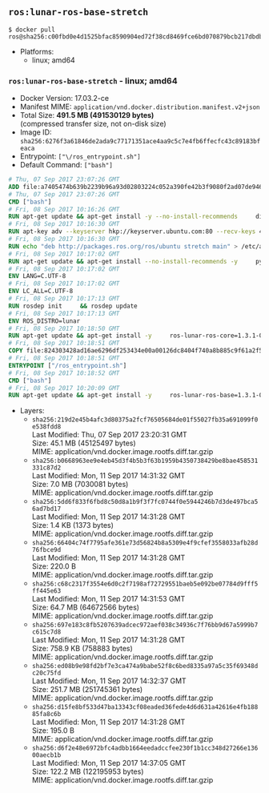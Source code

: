 ## `ros:lunar-ros-base-stretch`

```console
$ docker pull ros@sha256:c00fbd0e4d1525bfac8590904ed72f38cd8469fce6bd070879bcb217dbdb7c53
```

-	Platforms:
	-	linux; amd64

### `ros:lunar-ros-base-stretch` - linux; amd64

-	Docker Version: 17.03.2-ce
-	Manifest MIME: `application/vnd.docker.distribution.manifest.v2+json`
-	Total Size: **491.5 MB (491530129 bytes)**  
	(compressed transfer size, not on-disk size)
-	Image ID: `sha256:6276f3a61846de2ada9c77171351ace4aa9c5c7e4fb6ffecfc43c89183bfeaca`
-	Entrypoint: `["\/ros_entrypoint.sh"]`
-	Default Command: `["bash"]`

```dockerfile
# Thu, 07 Sep 2017 23:07:26 GMT
ADD file:a7405474b639b2239b96a93d02803224c052a390fe42b3f9080f2ad07de94640 in / 
# Thu, 07 Sep 2017 23:07:26 GMT
CMD ["bash"]
# Fri, 08 Sep 2017 10:16:26 GMT
RUN apt-get update && apt-get install -y --no-install-recommends     dirmngr     gnupg2     && rm -rf /var/lib/apt/lists/*
# Fri, 08 Sep 2017 10:16:30 GMT
RUN apt-key adv --keyserver hkp://keyserver.ubuntu.com:80 --recv-keys 421C365BD9FF1F717815A3895523BAEEB01FA116
# Fri, 08 Sep 2017 10:16:30 GMT
RUN echo "deb http://packages.ros.org/ros/ubuntu stretch main" > /etc/apt/sources.list.d/ros-latest.list
# Fri, 08 Sep 2017 10:17:02 GMT
RUN apt-get update && apt-get install --no-install-recommends -y     python-rosdep     python-rosinstall     python-vcstools     && rm -rf /var/lib/apt/lists/*
# Fri, 08 Sep 2017 10:17:02 GMT
ENV LANG=C.UTF-8
# Fri, 08 Sep 2017 10:17:02 GMT
ENV LC_ALL=C.UTF-8
# Fri, 08 Sep 2017 10:17:13 GMT
RUN rosdep init     && rosdep update
# Fri, 08 Sep 2017 10:17:13 GMT
ENV ROS_DISTRO=lunar
# Fri, 08 Sep 2017 10:18:50 GMT
RUN apt-get update && apt-get install -y     ros-lunar-ros-core=1.3.1-0*     && rm -rf /var/lib/apt/lists/*
# Fri, 08 Sep 2017 10:18:51 GMT
COPY file:824303428ad16ae6296df253434e00a00126dc8404f740a8b885c9f61a2f5fcb in / 
# Fri, 08 Sep 2017 10:18:51 GMT
ENTRYPOINT ["/ros_entrypoint.sh"]
# Fri, 08 Sep 2017 10:18:52 GMT
CMD ["bash"]
# Fri, 08 Sep 2017 10:20:09 GMT
RUN apt-get update && apt-get install -y     ros-lunar-ros-base=1.3.1-0*     && rm -rf /var/lib/apt/lists/*
```

-	Layers:
	-	`sha256:219d2e45b4afc3d80375a2fcf76505684de01f55027fb35a691099f0e538fdd8`  
		Last Modified: Thu, 07 Sep 2017 23:20:31 GMT  
		Size: 45.1 MB (45125497 bytes)  
		MIME: application/vnd.docker.image.rootfs.diff.tar.gzip
	-	`sha256:b0668963ee9e4eb45d3f4b5b3f63b1959b4350738429be8bae458531331c87d2`  
		Last Modified: Mon, 11 Sep 2017 14:31:32 GMT  
		Size: 7.0 MB (7030081 bytes)  
		MIME: application/vnd.docker.image.rootfs.diff.tar.gzip
	-	`sha256:5dd6f833f6fbd8c50d8a1b9f3f7fc0744f0e5944246b7d3de497bca56ad7bd17`  
		Last Modified: Mon, 11 Sep 2017 14:31:28 GMT  
		Size: 1.4 KB (1373 bytes)  
		MIME: application/vnd.docker.image.rootfs.diff.tar.gzip
	-	`sha256:66404c74f7795afe361e73d56824b8a5309e4f9cfef3558033afb28d76fbce9d`  
		Last Modified: Mon, 11 Sep 2017 14:31:28 GMT  
		Size: 220.0 B  
		MIME: application/vnd.docker.image.rootfs.diff.tar.gzip
	-	`sha256:c68c2317f3554e6d0c2f7198af72729551baeb5e092be07784d9fff5ff445e63`  
		Last Modified: Mon, 11 Sep 2017 14:31:53 GMT  
		Size: 64.7 MB (64672566 bytes)  
		MIME: application/vnd.docker.image.rootfs.diff.tar.gzip
	-	`sha256:697e183c8fb5207639adcec972aef038c34936c7f76bb9d67a5999b7c615c7d8`  
		Last Modified: Mon, 11 Sep 2017 14:31:28 GMT  
		Size: 758.9 KB (758883 bytes)  
		MIME: application/vnd.docker.image.rootfs.diff.tar.gzip
	-	`sha256:ed08b9e98fd2bf7e3ca474a9babe52f8c6bed8335a97a5c35f69348dc20c75fd`  
		Last Modified: Mon, 11 Sep 2017 14:32:37 GMT  
		Size: 251.7 MB (251745361 bytes)  
		MIME: application/vnd.docker.image.rootfs.diff.tar.gzip
	-	`sha256:d15fe8bf533d47ba13343cf08eaded36fede4d6d631a42616e4fb18885fa8c6b`  
		Last Modified: Mon, 11 Sep 2017 14:31:28 GMT  
		Size: 195.0 B  
		MIME: application/vnd.docker.image.rootfs.diff.tar.gzip
	-	`sha256:d6f2e48e6972bfc4adbb1664eedadccfee230f1b1cc348d27266e13600aecb1b`  
		Last Modified: Mon, 11 Sep 2017 14:37:05 GMT  
		Size: 122.2 MB (122195953 bytes)  
		MIME: application/vnd.docker.image.rootfs.diff.tar.gzip
